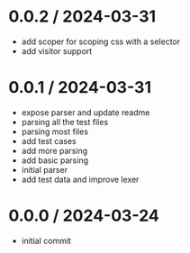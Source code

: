 # 0.0.2 / 2024-03-31

- add scoper for scoping css with a selector
- add visitor support

# 0.0.1 / 2024-03-31

- expose parser and update readme
- parsing all the test files
- parsing most files
- add test cases
- add more parsing
- add basic parsing
- initial parser
- add test data and improve lexer

# 0.0.0 / 2024-03-24

- initial commit
